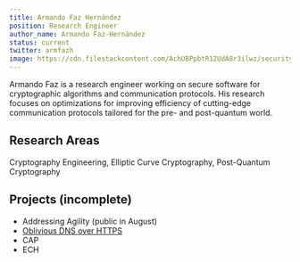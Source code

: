 ```yaml
---
title: Armando Faz Hernández
position: Research Engineer
author_name: Armando Faz-Hernández
status: current
twitter: armfazh
image: https://cdn.filestackcontent.com/AchUBPpbtR12UdA8r3ilwz/security=policy:eyJleHBpcnkiOjIyNTEyMjg0NzIsImNhbGwiOlsicmVhZCIsImNvbnZlcnQiXSwiaGFuZGxlIjoiVGQ1VFdTcW9SemN3T1dlZmx4bE0ifQ==,signature:5a4ad74ae4d88d819778dafa6a5be5216b655fd403d0e82ce7a0baef5b382e1f/cache=expiry:max/resize=w:600,h:600,fit:crop,align:faces/rotate=d:exif/Td5TWSqoRzcwOWeflxlM
---
```

Armando Faz is a research engineer working on secure software for cryptographic algorithms and communication protocols. His research focuses on optimizations for improving efficiency of cutting-edge communication protocols tailored for the pre- and post-quantum world.

## Research Areas 
Cryptography Engineering, Elliptic Curve Cryptography, Post-Quantum Cryptography

## Projects (incomplete)
* Addressing Agility (public in August)
* [Oblivious DNS over HTTPS](/docs/odns)
* CAP
* ECH

